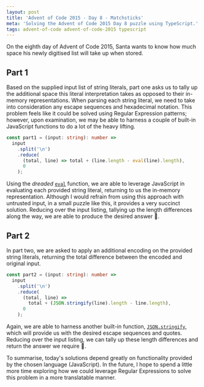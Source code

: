 ```yaml
---
layout: post
title: 'Advent of Code 2015 - Day 8 - Matchsticks'
meta: 'Solving the Advent of Code 2015 Day 8 puzzle using TypeScript.'
tags: advent-of-code advent-of-code-2015 typescript
---
```


On the eighth day of Advent of Code 2015, Santa wants to know how much space his newly digitised list will take up when stored.

<!--more-->

## Part 1

Based on the supplied input list of string literals, part one asks us to tally up the additional space this literal interpretation takes as opposed to their in-memory representations.
When parsing each string literal, we need to take into consideration any escape sequences and hexadecimal notation.
This problem feels like it could be solved using Regular Expression patterns; however, upon examination, we may be able to harness a couple of built-in JavaScript functions to do a lot of the heavy lifting.

```typescript
const part1 = (input: string): number =>
  input
    .split('\n')
    .reduce(
      (total, line) => total + (line.length - eval(line).length),
      0
    );
```

Using the _dreaded_ [`eval`](https://developer.mozilla.org/en-US/docs/Web/JavaScript/Reference/Global_Objects/eval) function, we are able to leverage JavaScript in evaluating each provided string literal, returning to us the in-memory representation.
Although I would refrain from using this approach with untrusted input, in a small puzzle like this, it provides a very succinct solution.
Reducing over the input listing, tallying up the length differences along the way, we are able to produce the desired answer 🌟.

## Part 2

In part two, we are asked to apply an additional encoding on the provided string literals, returning the total difference between the encoded and original input.

```typescript
const part2 = (input: string): number =>
  input
    .split('\n')
    .reduce(
      (total, line) =>
        total + (JSON.stringify(line).length - line.length),
      0
    );
```

Again, we are able to harness another built-in function, [`JSON.stringify`](https://developer.mozilla.org/en-US/docs/Web/JavaScript/Reference/Global_Objects/JSON/stringify), which will provide us with the desired escape sequences and quotes.
Reducing over the input listing, we can tally up these length differences and return the answer we require 🌟.

To summarise, today's solutions depend greatly on functionality provided by the chosen language (JavaScript).
In the future, I hope to spend a little more time exploring how we could leverage Regular Expressions to solve this problem in a more translatable manner.